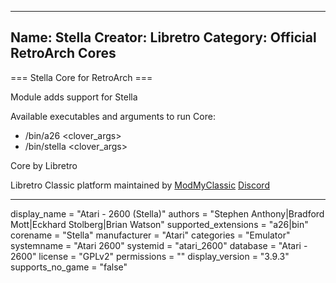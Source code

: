 -----------------------
Name: Stella
Creator: Libretro
Category: Official RetroArch Cores
-----------------------

=== Stella Core for RetroArch ===

Module adds support for Stella

Available executables and arguments to run Core:
- /bin/a26 <rom> <clover_args>
- /bin/stella <rom> <clover_args>

Core by Libretro

Libretro Classic platform maintained by [ModMyClassic](https://modmyclassic.com) [Discord](https://discordapp.com/invite/8gygsrw)

-----------------------

display_name = "Atari - 2600 (Stella)"
authors = "Stephen Anthony|Bradford Mott|Eckhard Stolberg|Brian Watson"
supported_extensions = "a26|bin"
corename = "Stella"
manufacturer = "Atari"
categories = "Emulator"
systemname = "Atari 2600"
systemid = "atari_2600"
database = "Atari - 2600"
license = "GPLv2"
permissions = ""
display_version = "3.9.3"
supports_no_game = "false"
